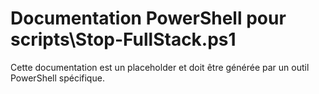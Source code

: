 # Documentation PowerShell pour scripts\Stop-FullStack.ps1

Cette documentation est un placeholder et doit être générée par un outil PowerShell spécifique.
